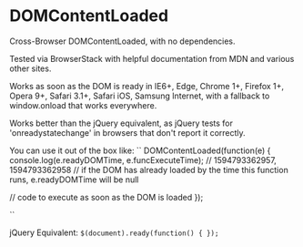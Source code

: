 # DOMContentLoaded
Cross-Browser DOMContentLoaded, with no dependencies.

Tested via BrowserStack with helpful documentation from MDN and various other sites.

Works as soon as the DOM is ready in IE6+, Edge, Chrome 1+, Firefox 1+, Opera 9+, Safari 3.1+, Safari iOS, Samsung Internet, with a fallback to window.onload that works everywhere.

Works better than the jQuery equivalent, as jQuery tests for 'onreadystatechange' in browsers that don't report it correctly.

You can use it out of the box like:
``
DOMContentLoaded(function(e) { 
  console.log(e.readyDOMTime, e.funcExecuteTime); // 1594793362957, 1594793362958
  // if the DOM has already loaded by the time this function runs, e.readyDOMTime will be null
  
  // code to execute as soon as the DOM is loaded
}); 

``

jQuery Equivalent: ``$(document).ready(function() { });``





